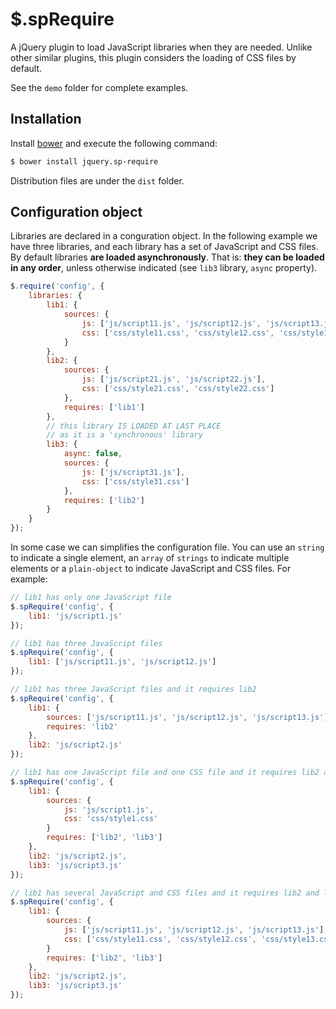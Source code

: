 # $.spRequire

A jQuery plugin to load JavaScript libraries when they are needed. Unlike other similar plugins, this plugin considers the loading of CSS files by default.

See the `demo` folder for complete examples.

## Installation

Install [bower](https://github.com/bower/bower) and execute the following command:
```bash
$ bower install jquery.sp-require
```
Distribution files are under the `dist` folder.

## Configuration object

Libraries are declared in a conguration object. In the following example we have three libraries, and each library has a set of JavaScript and CSS files. By default libraries **are loaded asynchronously**. That is: **they can be loaded in any order**, unless otherwise indicated (see `lib3` library, `async` property).

```JavaScript
$.require('config', {
    libraries: {
        lib1: {
            sources: {
                js: ['js/script11.js', 'js/script12.js', 'js/script13.js'],
                css: ['css/style11.css', 'css/style12.css', 'css/style13.css']
            }
        },
        lib2: {
            sources: {
                js: ['js/script21.js', 'js/script22.js'],
                css: ['css/style21.css', 'css/style22.css']
            },
            requires: ['lib1']
        },
        // this library IS LOADED AT LAST PLACE
        // as it is a 'synchronous' library
        lib3: {
            async: false,
            sources: {
                js: ['js/script31.js'],
                css: ['css/style31.css']
            },
            requires: ['lib2']
        }
    }
});
```

In some case we can simplifies the configuration file. You can use an `string` to indicate a single element, an `array` of `strings` to indicate multiple elements or a `plain-object` to indicate JavaScript and CSS files. For example:

```JavaScript
// lib1 has only one JavaScript file
$.spRequire('config', {
    lib1: 'js/script1.js'
});

// lib1 has three JavaScript files
$.spRequire('config', {
    lib1: ['js/script11.js', 'js/script12.js']
});

// lib1 has three JavaScript files and it requires lib2
$.spRequire('config', {
    lib1: {
        sources: ['js/script11.js', 'js/script12.js', 'js/script13.js'],
        requires: 'lib2'
    },
    lib2: 'js/script2.js'
});

// lib1 has one JavaScript file and one CSS file and it requires lib2 and lib3
$.spRequire('config', {
    lib1: {
        sources: {
            js: 'js/script1.js',
            css: 'css/style1.css'
        }
        requires: ['lib2', 'lib3']
    },
    lib2: 'js/script2.js',
    lib3: 'js/script3.js'
});

// lib1 has several JavaScript and CSS files and it requires lib2 and lib3
$.spRequire('config', {
    lib1: {
        sources: {
            js: ['js/script11.js', 'js/script12.js', 'js/script13.js'],
            css: ['css/style11.css', 'css/style12.css', 'css/style13.css']
        }
        requires: ['lib2', 'lib3']
    },
    lib2: 'js/script2.js',
    lib3: 'js/script3.js'
});
```
